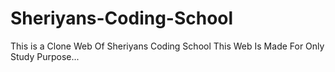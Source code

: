 # Sheriyans-Coding-School
This is a Clone Web Of Sheriyans Coding School This Web Is Made For Only Study Purpose...
